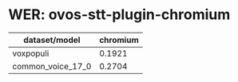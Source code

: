 
# WER: ovos-stt-plugin-chromium
|dataset/model|chromium|
|-|-|
| voxpopuli | 0.1921 |
| common_voice_17_0 | 0.2704 |